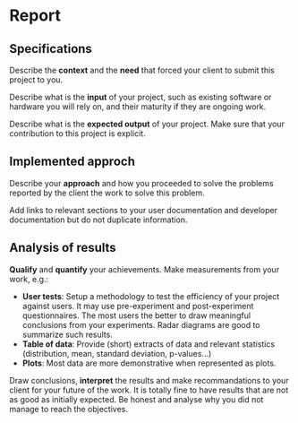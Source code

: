 # Report

## Specifications

Describe the **context** and the **need** that forced your client to submit this project to you.

Describe what is the **input** of your project, such as existing software or hardware you will rely on, and their maturity if they are ongoing work.

Describe what is the **expected output** of your project. Make sure that your contribution to this project is explicit.

## Implemented approch

Describe your **approach** and how you proceeded to solve the problems reported by the client
 the work to solve this problem.

Add links to relevant sections to your user documentation and developer documentation but do not duplicate information.

## Analysis of results

**Qualify** and **quantify** your achievements. Make measurements from your work, e.g.:

* **User tests**: Setup a methodology to test the efficiency of your project against users. It may use pre-experiment and post-experiment questionnaires. The most users the better to draw meaningful conclusions from your experiments. Radar diagrams are good to summarize such results.
* **Table of data**: Provide (short) extracts of data and relevant statistics (distribution, mean, standard deviation, p-values...)
* **Plots**: Most data are more demonstrative when represented as plots. 

Draw conclusions, **interpret** the results and make recommandations to your client for your future of the work.
It is totally fine to have results that are not as good as initially expected. Be honest and analyse why you did not manage to reach the objectives.
